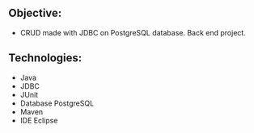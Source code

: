 ## Objective:
* CRUD made with JDBC on PostgreSQL database. Back end project.

## Technologies:
* Java
* JDBC
* JUnit
* Database PostgreSQL
* Maven
* IDE Eclipse

